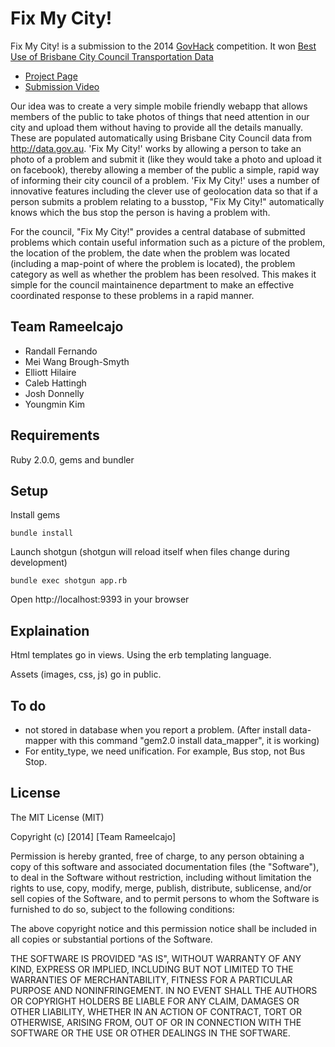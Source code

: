# Fix My City!

Fix My City! is a submission to the 2014 [GovHack](http://www.govhack.org/) competition. It won [Best Use of Brisbane City Council
Transportation Data](http://www.govhack.org/2014-winners/) 

* [Project Page](http://hackerspace.govhack.org/content/fixmycity)
* [Submission Video](http://youtu.be/zpNnu8wChVg)


Our idea was to create a very simple mobile friendly webapp that allows members of the public to take photos of things that need attention in our city and upload them without having to provide all the details manually. These are populated automatically using Brisbane City Council data from http://data.gov.au.
'Fix My City!' works by allowing a person to take an photo of a problem and submit it (like they would take a photo and upload it on facebook), thereby allowing a member of the public a simple, rapid way of informing their city council of a problem.
'Fix My City!' uses a number of innovative features including the clever use of geolocation data so that if a person submits a problem relating to a busstop, "Fix My City!" automatically knows which the bus stop the person is having a problem with.
 
For the council, "Fix My City!" provides a central database of submitted problems which contain useful information such as a picture of the problem, the location of the problem, the date when the problem was located (including a map-point of where the problem is located), the problem category as well as whether the problem has been resolved.
This makes it simple for the council maintainence department to make an effective coordinated response to these problems in a rapid manner.


## Team Rameelcajo

* Randall Fernando
* Mei Wang Brough-Smyth
* Elliott Hilaire
* Caleb Hattingh
* Josh Donnelly
* Youngmin Kim

## Requirements

Ruby 2.0.0, gems and bundler

## Setup 

Install gems
    
    bundle install

Launch shotgun (shotgun will reload itself when files change during development)

    bundle exec shotgun app.rb

Open http://localhost:9393 in your browser

## Explaination

Html templates go in views. Using the erb templating language.

Assets (images, css, js) go in public.


## To do

* not stored in database when you report a problem. (After install data-mapper with this command "gem2.0 install data_mapper", it is working)
* For entity_type, we need unification. For example, Bus stop, not Bus Stop.



## License

The MIT License (MIT)

Copyright (c) [2014] [Team Rameelcajo]

Permission is hereby granted, free of charge, to any person obtaining a copy
of this software and associated documentation files (the "Software"), to deal
in the Software without restriction, including without limitation the rights
to use, copy, modify, merge, publish, distribute, sublicense, and/or sell
copies of the Software, and to permit persons to whom the Software is
furnished to do so, subject to the following conditions:

The above copyright notice and this permission notice shall be included in all
copies or substantial portions of the Software.

THE SOFTWARE IS PROVIDED "AS IS", WITHOUT WARRANTY OF ANY KIND, EXPRESS OR
IMPLIED, INCLUDING BUT NOT LIMITED TO THE WARRANTIES OF MERCHANTABILITY,
FITNESS FOR A PARTICULAR PURPOSE AND NONINFRINGEMENT. IN NO EVENT SHALL THE
AUTHORS OR COPYRIGHT HOLDERS BE LIABLE FOR ANY CLAIM, DAMAGES OR OTHER
LIABILITY, WHETHER IN AN ACTION OF CONTRACT, TORT OR OTHERWISE, ARISING FROM,
OUT OF OR IN CONNECTION WITH THE SOFTWARE OR THE USE OR OTHER DEALINGS IN THE
SOFTWARE.
